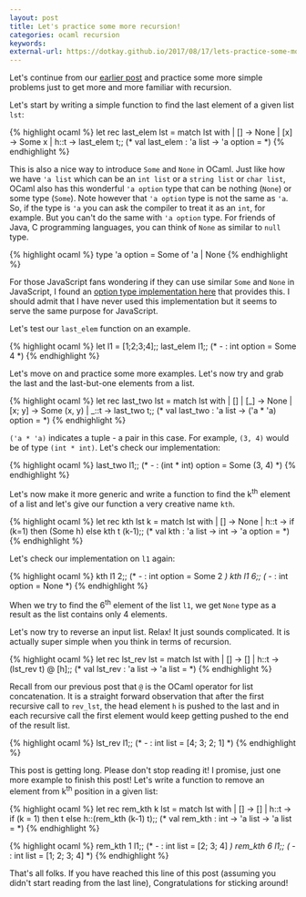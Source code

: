 ```yaml
---
layout: post
title: Let's practice some more recursion!
categories: ocaml recursion
keywords:
external-url: https://dotkay.github.io/2017/08/17/lets-practice-some-more-examples
---
```


Let's continue from our [earlier post](https://dotkay.github.io/2017/08/15/more-simple-recursion-examples) and practice some more simple problems just to get more and more familiar with recursion.

Let's start by writing a simple function to find the last element of a given list `lst`:

{% highlight ocaml %}
let rec last_elem lst =
  match lst with
  | [] -> None
  | [x] -> Some x
  | h::t -> last_elem t;;
(* val last_elem : 'a list -> 'a option = <fun> *)
{% endhighlight %}

This is also a nice way to introduce `Some` and `None` in OCaml. Just like how we have `'a list` which can be an `int list` or a `string list` or `char list`, OCaml also has this wonderful `'a option` type that can be nothing (`None`) or some type (`Some`). Note however that `'a option` type is not the same as `'a`. So, if the type is `'a` you can ask the compiler to treat it as an `int`, for example. But you can't do the same with `'a option` type. For friends of Java, C programming languages, you can think of `None` as similar to `null` type.

{% highlight ocaml %}
type 'a option = Some of 'a | None
{% endhighlight %}

For those JavaScript fans wondering if they can use similar `Some` and `None` in JavaScript, I found an [option type implementation here](https://github.com/mwilliamson/node-options) that provides this. I should admit that I have never used this implementation but it seems to serve the same purpose for JavaScript.

Let's test our `last_elem` function on an example.

{% highlight ocaml %}
let l1 = [1;2;3;4];;
last_elem l1;;
(* - : int option = Some 4 *)
{% endhighlight %}

Let's move on and practice some more examples. Let's now try and grab the last and the last-but-one elements from a list.

{% highlight ocaml %}
let rec last_two lst =
  match lst with
  | [] | [_] -> None
  | [x; y] -> Some (x, y)
  | _::t -> last_two t;;
(* val last_two : 'a list -> ('a * 'a) option = <fun> *)
{% endhighlight %}

`('a * 'a)` indicates a tuple - a pair in this case. For example, `(3, 4)` would be of type `(int * int)`. Let's check our implementation:

{% highlight ocaml %}
last_two l1;;
(* - : (int * int) option = Some (3, 4) *)
{% endhighlight %}

Let's now make it more generic and write a function to find the k<sup>th</sup> element of a list and let's give our function a very creative name `kth`.

{% highlight ocaml %}
let rec kth lst k =
  match lst with
  | [] -> None
  | h::t ->
     if (k=1) then (Some h)
     else kth t (k-1);;
(* val kth : 'a list -> int -> 'a option = <fun> *)
{% endhighlight %}

Let's check our implementation on `l1` again:

{% highlight ocaml %}
kth l1 2;;
(* - : int option = Some 2 *)
kth l1 6;;
(* - : int option = None *)
{% endhighlight %}

When we try to find the 6<sup>th</sup> element of the list `l1`, we get `None` type as a result as the list contains only 4 elements.

Let's now try to reverse an input list. Relax! It just sounds complicated. It is actually super simple when you think in terms of recursion.

{% highlight ocaml %}
let rec lst_rev lst =
  match lst with
  | [] -> []
  | h::t ->
     (lst_rev t) @ [h];;
(* val lst_rev : 'a list -> 'a list = <fun> *)
{% endhighlight %}

Recall from our previous post that `@` is the OCaml operator for list concatenation. It is a straight forward observation that after the first recursive call to `rev_lst`, the head element `h` is pushed to the last and in each recursive call the first element would keep getting pushed to the end of the result list.

{% highlight ocaml %}
lst_rev l1;;
(* - : int list = [4; 3; 2; 1] *)
{% endhighlight %}

This post is getting long. Please don't stop reading it! I promise, just one more example to finish this post! Let's write a function to remove an element from k<sup>th</sup> position in a given list:

{% highlight ocaml %}
let rec rem_kth k lst =
  match lst with
  | [] -> []
  | h::t ->
     if (k = 1) then t
     else h::(rem_kth (k-1) t);;
(* val rem_kth : int -> 'a list -> 'a list = <fun> *)
{% endhighlight %}

{% highlight ocaml %}
rem_kth 1 l1;;
(* - : int list = [2; 3; 4] *)
rem_kth 6 l1;;
(* - : int list = [1; 2; 3; 4] *)
{% endhighlight %}

That's all folks. If you have reached this line of this post (assuming you didn't start reading from the last line), Congratulations for sticking around!


